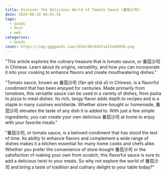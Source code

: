 ```yaml
---
title: Discover the Delicious World of Tomato Sauce (番茄沙司)
date: 2024-08-28 06:41:55
tags:
  - Goods
  - Post
  - web
categories:
  - Goods
cover: https://img.ggggoods.com/2024/08/645fa415e86950.png
---
```


"This article explores the culinary treasure that is tomato sauce, or 番茄沙司 in Chinese. Learn about its origins, versatility, and how you can incorporate it into your cooking to enhance flavors and create mouthwatering dishes."

"Tomato sauce, known as 番茄沙司 (fān qié shā sī) in Chinese, is a flavorful condiment that has been enjoyed for centuries. Made primarily from tomatoes, this versatile sauce can be used in a variety of dishes, from pasta to pizza to meat dishes. Its rich, tangy flavor adds depth to recipes and is a staple in many cuisines worldwide. Whether store-bought or homemade, 番茄沙司 elevates the taste of any dish it is added to. With just a few simple ingredients, you can create your own delicious 番茄沙司 at home to enjoy with your favorite meals."

"番茄沙司, or tomato sauce, is a beloved condiment that has stood the test of time. Its ability to enhance flavors and complement a wide range of dishes makes it a kitchen essential for many home cooks and chefs alike. Whether you prefer the convenience of store-bought 番茄沙司 or the satisfaction of making your own from scratch, this flavorful sauce is sure to add a delicious twist to your meals. So why not explore the world of 番茄沙司 and bring a taste of tradition and culinary delight to your table today?"
